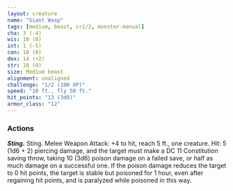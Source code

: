 ```yaml
---
layout: creature
name: "Giant Wasp"
tags: [medium, beast, cr1/2, monster-manual]
cha: 3 (-4)
wis: 10 (0)
int: 1 (-5)
con: 10 (0)
dex: 14 (+2)
str: 10 (0)
size: Medium beast
alignment: unaligned
challenge: "1/2 (100 XP)"
speed: "10 ft., fly 50 ft."
hit_points: "13 (3d8)"
armor_class: "12"
---
```


### Actions

***Sting.*** Sting. Melee Weapon Attack: +4 to hit, reach 5 ft., one creature. Hit: 5 (1d6 + 2) piercing damage, and the target must make a DC 11 Constitution saving throw, taking 10 (3d6) poison damage on a failed save, or half as much damage on a successful one. If the poison damage reduces the target to 0 hit points, the target is stable but poisoned for 1 hour, even after regaining hit points, and is paralyzed while poisoned in this way.
